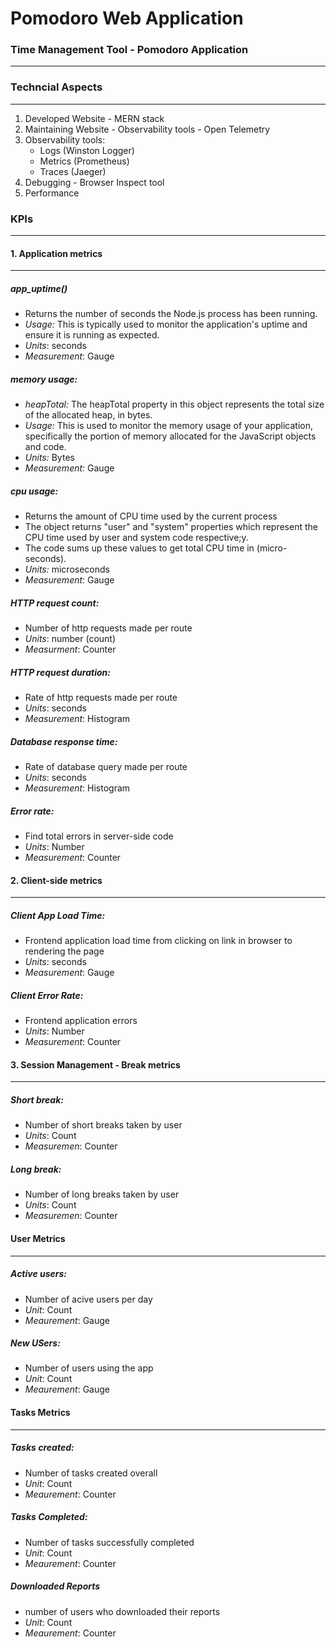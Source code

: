 # Pomodoro Web Application
### Time Management Tool - Pomodoro Application
--------------------------------------------------------------

### Techncial Aspects
----------------------
1. Developed Website - MERN stack 
2. Maintaining Website - Observability tools - Open Telemetry
3. Observability tools: 
    - Logs (Winston Logger)
    - Metrics (Prometheus)
    - Traces (Jaeger)
4. Debugging - Browser Inspect tool
5. Performance

### KPIs
-------------------------------------------------------

#### 1. Application metrics
----------------------------
##### app_uptime() 
- Returns the number of seconds the Node.js process has been running.
- *Usage:* This is typically used to monitor the application's uptime and ensure it is running as expected.
- *Units*: seconds
- *Measurement*: Gauge 

##### memory usage:
- *heapTotal:* The heapTotal property in this object represents the total size of the allocated heap, in bytes.
- *Usage:* This is used to monitor the memory usage of your application, specifically the portion of memory allocated for the JavaScript objects and code.
- *Units:* Bytes
- *Measurement:* Gauge 

##### cpu usage:
- Returns the amount of CPU time used by the current process
- The object returns "user" and "system" properties which represent the CPU time used
by user and system code respective;y.
- The code sums up these values to get total CPU time in (micro-seconds).
- *Units:* microseconds
- *Measurement*: Gauge 

##### HTTP request count:
- Number of http requests made per route
- *Units*: number (count)
- *Measurment*: Counter

##### HTTP request duration:
- Rate of http requests made per route
- *Units*: seconds
- *Measurement*: Histogram

##### Database response time:
- Rate of database query made per route
- *Units*: seconds
- *Measurement*: Histogram

##### Error rate:
- Find total errors in server-side code
- *Units*: Number
- *Measurement*: Counter


#### 2. Client-side metrics
----------------------------
##### Client App Load Time:
- Frontend application load time from clicking on link in browser to rendering the page 
- *Units*: seconds
- *Measurement*: Gauge

##### Client Error Rate:
- Frontend application errors
- *Units*: Number
- *Measurement*: Counter


#### 3. Session Management - Break metrics
-------------------------------
##### Short break: 
- Number of short breaks taken by user
- *Units*: Count
- *Measuremen*: Counter

##### Long break: 
- Number of long breaks taken by user
- *Units*: Count
- *Measuremen*: Counter

#### User Metrics
--------------------
##### Active users:
- Number of acive users per day
- *Unit*: Count
- *Meaurement*: Gauge

##### New USers:
- Number of users using the app
- *Unit*: Count
- *Meaurement*: Gauge

#### Tasks Metrics
--------------------------
##### Tasks created:
- Number of tasks created overall
- *Unit*: Count
- *Meaurement*: Counter

##### Tasks Completed:
- Number of tasks successfully completed
- *Unit*: Count
- *Meaurement*: Counter

##### Downloaded Reports
- number of users who downloaded their reports
- *Unit*: Count
- *Meaurement*: Counter
